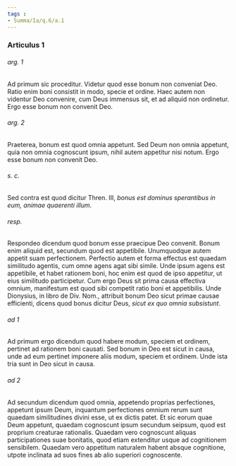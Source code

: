 ```yaml
---
tags : 
- Summa/Ia/q.6/a.1
---
```


### Articulus 1

###### arg. 1
Ad primum sic proceditur. Videtur quod esse bonum non conveniat Deo. Ratio enim boni consistit in modo, specie et ordine. Haec autem non videntur Deo convenire, cum Deus immensus sit, et ad aliquid non ordinetur. Ergo esse bonum non convenit Deo.

###### arg. 2
Praeterea, bonum est quod omnia appetunt. Sed Deum non omnia appetunt, quia non omnia cognoscunt ipsum, nihil autem appetitur nisi notum. Ergo esse bonum non convenit Deo.

###### s. c.
Sed contra est quod dicitur Thren. III, *bonus est dominus sperantibus in eum, animae quaerenti illum*.

###### resp.
Respondeo dicendum quod bonum esse praecipue Deo convenit. Bonum enim aliquid est, secundum quod est appetibile. Unumquodque autem appetit suam perfectionem. Perfectio autem et forma effectus est quaedam similitudo agentis, cum omne agens agat sibi simile. Unde ipsum agens est appetibile, et habet rationem boni, hoc enim est quod de ipso appetitur, ut eius similitudo participetur. Cum ergo Deus sit prima causa effectiva omnium, manifestum est quod sibi competit ratio boni et appetibilis. Unde Dionysius, in libro de Div. Nom., attribuit bonum Deo sicut primae causae efficienti, dicens quod bonus dicitur Deus, *sicut ex quo omnia subsistunt*.

###### ad 1
Ad primum ergo dicendum quod habere modum, speciem et ordinem, pertinet ad rationem boni causati. Sed bonum in Deo est sicut in causa, unde ad eum pertinet imponere aliis modum, speciem et ordinem. Unde ista tria sunt in Deo sicut in causa.

###### ad 2
Ad secundum dicendum quod omnia, appetendo proprias perfectiones, appetunt ipsum Deum, inquantum perfectiones omnium rerum sunt quaedam similitudines divini esse, ut ex dictis patet. Et sic eorum quae Deum appetunt, quaedam cognoscunt ipsum secundum seipsum, quod est proprium creaturae rationalis. Quaedam vero cognoscunt aliquas participationes suae bonitatis, quod etiam extenditur usque ad cognitionem sensibilem. Quaedam vero appetitum naturalem habent absque cognitione, utpote inclinata ad suos fines ab alio superiori cognoscente.

